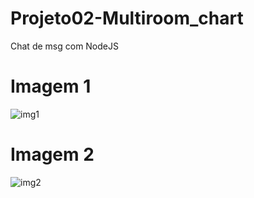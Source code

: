 # Projeto02-Multiroom_chart
 Chat de msg com NodeJS

# Imagem 1

![img1](https://user-images.githubusercontent.com/68081043/130986899-2ae5280b-13d0-490a-834d-56bafadbc9e8.PNG)

# Imagem 2

![img2](https://user-images.githubusercontent.com/68081043/130986963-c5a5b939-8b9e-4c36-948b-9631aa466a04.PNG)
